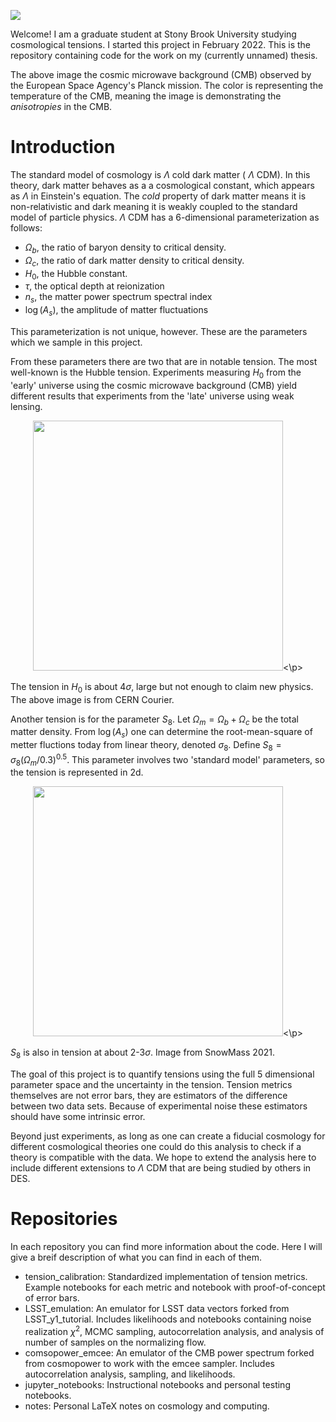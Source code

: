 ![](https://www.esa.int/var/esa/storage/images/esa_multimedia/images/2018/07/planck_s_view_of_the_cosmic_microwave_background/17601794-1-eng-GB/Planck_s_view_of_the_cosmic_microwave_background_pillars.jpg)

Welcome! I am a graduate student at Stony Brook University studying cosmological tensions. I started this project in February 2022. This is the repository containing code for the work on my (currently unnamed) thesis. 

The above image the cosmic microwave background (CMB) observed by the European Space Agency's Planck mission. The color is representing the temperature of the CMB, meaning the image is demonstrating the *anisotropies* in the CMB.

# Introduction
The standard model of cosmology is $\Lambda$ 
cold dark matter (
$\Lambda$
CDM). In this theory, dark matter behaves as a a cosmological constant, which appears as 
$\Lambda$ in Einstein's equation. 
The *cold* property of dark matter means it is non-relativistic and dark meaning it is weakly coupled to the standard model of particle physics. 
$\Lambda$ CDM has a 6-dimensional parameterization as follows:
- $\Omega_b$, the ratio of baryon density to critical density.
- $\Omega_c$, the ratio of dark matter density to critical density.
- $H_0$, the Hubble constant.
- $\tau$, the optical depth at reionization
- $n_s$, the matter power spectrum spectral index
- $\log(A_s)$, the amplitude of matter fluctuations

This parameterization is not unique, however. These are the parameters which we sample in this project.

From these parameters there are two that are in notable tension. The most well-known is the Hubble tension. 
Experiments measuring $H_0$ from the 'early' universe using the cosmic microwave background (CMB) yield different results that experiments from the 'late' universe using weak lensing.

<p align="center"><img src="https://cerncourier.com/wp-content/uploads/2021/07/CCJulAug21_INT_hubble.jpg" width="400"><\p>

The tension in $H_0$ is about $4 \sigma$, large but not enough to claim new physics. The above image is from CERN Courier.

Another tension is for the parameter $S_8$.
Let $\Omega_m = \Omega_b+\Omega_c$ be the total matter density. 
From $\log(A_s)$ one can determine the root-mean-square of metter fluctions today from linear theory, 
denoted $\sigma_8$.
Define $S_8 = \sigma_8 (\Omega_m/0.3)^{0.5}$. This parameter involves two 'standard model' parameters, so the tension is represented in 2d.

<p align="center"><img src="https://ars.els-cdn.com/content/image/1-s2.0-S0927650521000487-gr1.jpg" width="400"><\p>

$S_8$ is also in tension at about 2-3$\sigma$. Image from SnowMass 2021.

The goal of this project is to quantify tensions using the full 5 dimensional parameter space and the uncertainty in the tension. 
Tension metrics themselves are not error bars, they are estimators of the difference between two data sets. 
Because of experimental noise these estimators should have some intrinsic error.

Beyond just experiments, as long as one can create a fiducial cosmology for different cosmological theories one could do this analysis to check if a theory is compatible with the data.
We hope to extend the analysis here to include different extensions to $\Lambda$ CDM that are being studied by others in DES.

# Repositories
In each repository you can find more information about the code. Here I will give a breif description of what you can find in each of them.
- tension_calibration: Standardized implementation of tension metrics. Example notebooks for each metric and notebook with proof-of-concept of error bars.
- LSST_emulation: An emulator for LSST data vectors forked from LSST_y1_tutorial. Includes likelihoods and notebooks containing noise realization $\chi^2$, MCMC sampling, autocorrelation analysis, and analysis of number of samples on the normalizing flow.
- comsopower_emcee: An emulator of the CMB power spectrum forked from cosmopower to work with the emcee sampler. Includes autocorrelation analysis, sampling, and likelihoods.
- jupyter_notebooks: Instructional notebooks and personal testing notebooks.
- notes: Personal LaTeX notes on cosmology and computing.

